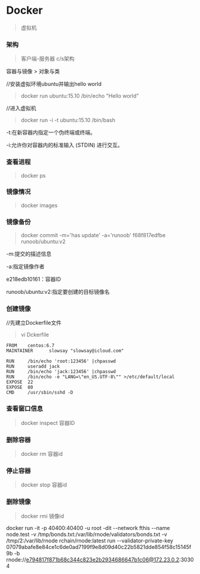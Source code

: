 # Docker
> 虚拟机

### 架构
>客户端-服务器 c/s架构

容器与镜像 >  对象与类

//安装虚拟环境ubuntu并输出hello world

>docker run ubuntu:15.10 /bin/echo "Hello world"


//进入虚拟机
>docker run -i -t ubuntu:15.10 /bin/bash
	
-t:在新容器内指定一个伪终端或终端。

-i:允许你对容器内的标准输入 (STDIN) 进行交互。	

### 查看进程

>docker ps

### 镜像情况
> docker images

### 镜像备份

>docker commit -m='has update' -a='runoob' f68f817edfbe runoob/ubuntu:v2

-m:提交的描述信息

-a:指定镜像作者

e218edb10161：容器ID

runoob/ubuntu:v2:指定要创建的目标镜像名


###  创建镜像
//先建立Dockerfile文件
> vi Dckerfile

```
FROM    centos:6.7
MAINTAINER      slowsay "slowsay@icloud.com"

RUN     /bin/echo 'root:123456' |chpasswd
RUN     useradd jack
RUN     /bin/echo 'jack:123456' |chpasswd
RUN     /bin/echo -e "LANG=\"en_US.UTF-8\"" >/etc/default/local
EXPOSE  22
EXPOSE  80
CMD     /usr/sbin/sshd -D
```


### 查看窗口信息

>docker inspect 容器ID


### 删除容器
>docker rm 容器id

### 停止容器
>docker stop 容器id

### 删除镜像
> docker rmi 镜像id




docker run -it -p 40400:40400 -u root -dit --network fthis --name node.test  -v /tmp/bonds.txt:/var/lib/rnode/validators/bonds.txt -v /tmp/2:/var/lib/rnode rchain/rnode:latest run --validator-private-key 07079abafe8e84ce1c6de0ad7199f9e8d09d40c22b5821dde854f58c15145f9b -b rnode://e794817f871b68c344c823e2b2934686647b1c06@172.23.0.2:30304








